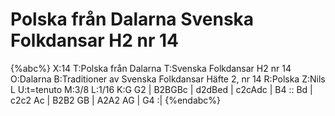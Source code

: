 # Polska från Dalarna Svenska Folkdansar H2 nr 14

{%abc%}
X:14
T:Polska från Dalarna
T:Svenska Folkdansar H2 nr 14
O:Dalarna
B:Traditioner av Svenska Folkdansar Häfte 2, nr 14
R:Polska
Z:Nils L
U:t=tenuto
M:3/8
L:1/16
K:G
G2 | B2BGBc | d2dBed | c2cAdc | B4 ::
Bd | c2c2 Ac | B2B2 GB | A2A2 AG | G4 :|
{%endabc%}
